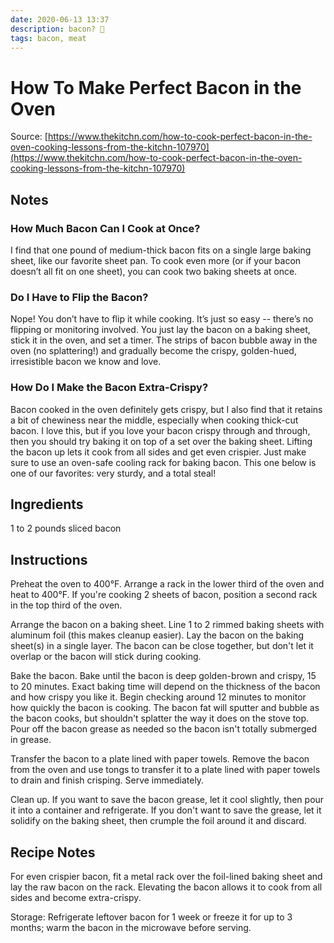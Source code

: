 ```yaml
---
date: 2020-06-13 13:37
description: bacon? 🥓
tags: bacon, meat
---
```


# How To Make Perfect Bacon in the Oven

Source: [https://www.thekitchn.com/how-to-cook-perfect-bacon-in-the-oven-cooking-lessons-from-the-kitchn-107970](https://www.thekitchn.com/how-to-cook-perfect-bacon-in-the-oven-cooking-lessons-from-the-kitchn-107970)

## Notes

### How Much Bacon Can I Cook at Once?

I find that one pound of medium-thick bacon fits on a single large baking sheet, like our favorite sheet pan. To cook even more (or if your bacon doesn’t all fit on one sheet), you can cook two baking sheets at once.

### Do I Have to Flip the Bacon?

Nope! You don’t have to flip it while cooking. It’s just so easy -- there’s no flipping or monitoring involved. You just lay the bacon on a baking sheet, stick it in the oven, and set a timer. The strips of bacon bubble away in the oven (no splattering!) and gradually become the crispy, golden-hued, irresistible bacon we know and love.

### How Do I Make the Bacon Extra-Crispy?

Bacon cooked in the oven definitely gets crispy, but I also find that it retains a bit of chewiness near the middle, especially when cooking thick-cut bacon. I love this, but if you love your bacon crispy through and through, then you should try baking it on top of a set over the baking sheet. Lifting the bacon up lets it cook from all sides and get even crispier. Just make sure to use an oven-safe cooling rack for baking bacon. This one below is one of our favorites: very sturdy, and a total steal!

## Ingredients

1 to 2 pounds
sliced bacon

## Instructions

Preheat the oven to 400°F. Arrange a rack in the lower third of the oven and heat to 400°F. If you're cooking 2 sheets of bacon, position a second rack in the top third of the oven.

Arrange the bacon on a baking sheet. Line 1 to 2 rimmed baking sheets with aluminum foil (this makes cleanup easier). Lay the bacon on the baking sheet(s) in a single layer. The bacon can be close together, but don't let it overlap or the bacon will stick during cooking.

Bake the bacon. Bake until the bacon is deep golden-brown and crispy, 15 to 20 minutes. Exact baking time will depend on the thickness of the bacon and how crispy you like it. Begin checking around 12 minutes to monitor how quickly the bacon is cooking. The bacon fat will sputter and bubble as the bacon cooks, but shouldn't splatter the way it does on the stove top. Pour off the bacon grease as needed so the bacon isn't totally submerged in grease.

Transfer the bacon to a plate lined with paper towels. Remove the bacon from the oven and use tongs to transfer it to a plate lined with paper towels to drain and finish crisping. Serve immediately.

Clean up. If you want to save the bacon grease, let it cool slightly, then pour it into a container and refrigerate. If you don't want to save the grease, let it solidify on the baking sheet, then crumple the foil around it and discard.

## Recipe Notes

For even crispier bacon, fit a metal rack over the foil-lined baking sheet and lay the raw bacon on the rack. Elevating the bacon allows it to cook from all sides and become extra-crispy.

Storage: Refrigerate leftover bacon for 1 week or freeze it for up to 3 months; warm the bacon in the microwave before serving.

